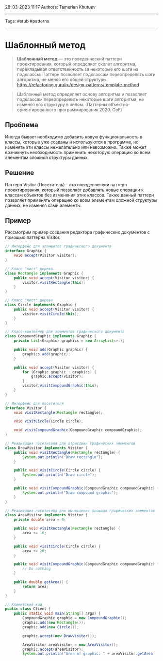 28-03-2023
11:17
Authors: Tamerlan Khutuev
***
Tags: #stub #patterns 
***
# Шаблонный метод

>**Шаблонный метод** — это поведенческий паттерн проектирования, который определяет скелет алгоритма, перекладывая ответственность за некоторые его шаги на подклассы. Паттерн позволяет подклассам переопределять шаги алгоритма, не меняя его общей структуры.
>https://refactoring.guru/ru/design-patterns/template-method

>Шаблонный метод определяет основу алгоритма и позволяет подклассам переопределить некоторые шаги алгоритма, не изменяя его структуру в целом.
>(Паттерны объектно-ориентированного программирования 2020. GoF)

## Проблема
Иногда бывает необходимо добавить новую функциональность в классы, которые уже созданы и используются в программе, но изменять эти классы нежелательно или невозможно. Также может возникнуть необходимость применить некоторую операцию ко всем элементам сложной структуры данных.

## Решение
Паттерн Visitor (Посетитель) - это поведенческий паттерн проектирования, который позволяет добавлять новые операции к классам объектов без изменения этих классов. Также данный паттерн позволяет применять операцию ко всем элементам сложной структуры данных, не изменяя сами элементы.

## Пример
Рассмотрим пример создания редактора графических документов с помощью паттерна Visitor.
```java
// Интерфейс для элементов графического документа
interface Graphic {
    void accept(Visitor visitor);
}

// Класс "лист" дерева
class Rectangle implements Graphic {
    public void accept(Visitor visitor) {
        visitor.visitRectangle(this);
    }
}

// Класс "лист" дерева
class Circle implements Graphic {
    public void accept(Visitor visitor) {
        visitor.visitCircle(this);
    }
}

// Класс-контейнер для элементов графического документа
class CompoundGraphic implements Graphic {
    private List<Graphic> graphics = new ArrayList<>();

    public void add(Graphic graphic) {
        graphics.add(graphic);
    }

    public void accept(Visitor visitor) {
        for (Graphic graphic : graphics) {
            graphic.accept(visitor);
        }
        visitor.visitCompoundGraphic(this);
    }
}

// Интерфейс для посетителя
interface Visitor {
    void visitRectangle(Rectangle rectangle);

    void visitCircle(Circle circle);

    void visitCompoundGraphic(CompoundGraphic compoundGraphic);
}

// Реализация посетителя для отрисовки графических элементов
class DrawVisitor implements Visitor {
    public void visitRectangle(Rectangle rectangle) {
        System.out.println("Draw rectangle");
    }

    public void visitCircle(Circle circle) {
        System.out.println("Draw circle");
    }

    public void visitCompoundGraphic(CompoundGraphic compoundGraphic) {
        System.out.println("Draw compound graphic");
    }
}

// Реализация посетителя для вычисления площади графических элементов
class AreaVisitor implements Visitor {
    private double area = 0;

    public void visitRectangle(Rectangle rectangle) {
        area += 10;
    }

    public void visitCircle(Circle circle) {
        area += 20;
    }

    public void visitCompoundGraphic(CompoundGraphic compoundGraphic) {
        // Do nothing
    }

    public double getArea() {
        return area;
    }
}

// Клиентский код
public class Client {
    public static void main(String[] args) {
        CompoundGraphic graphic = new CompoundGraphic();
        graphic.add(new Rectangle());
        graphic.add(new Circle());

        graphic.accept(new DrawVisitor());

        AreaVisitor areaVisitor = new AreaVisitor();
        graphic.accept(areaVisitor);
        System.out.println("Area of graphic: " + areaVisitor.getArea

```
